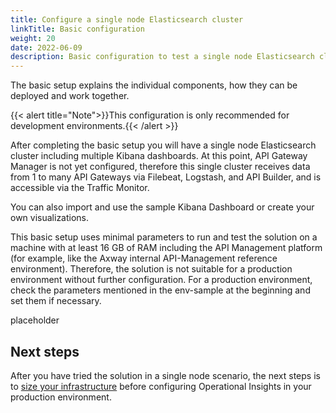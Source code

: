 ```yaml
---
title: Configure a single node Elasticsearch cluster
linkTitle: Basic configuration
weight: 20
date: 2022-06-09
description: Basic configuration to test a single node Elasticsearch cluster with multiple Kibana dashboards.
---
```


The basic setup explains the individual components, how they can be deployed and work together.

{{< alert title="Note">}}This configuration is only recommended for development environments.{{< /alert >}}

After completing the basic setup you will have a single node Elasticsearch cluster including multiple Kibana dashboards. At this point, API Gateway Manager is not yet configured, therefore this single cluster receives data from 1 to many API Gateways via Filebeat, Logstash, and API Builder, and is accessible via the Traffic Monitor.

You can also import and use the sample Kibana Dashboard or create your own visualizations.

This basic setup uses minimal parameters to run and test the solution on a machine with at least 16 GB of RAM including the API Management platform (for example, like the Axway internal API-Management reference environment).
Therefore, the solution is not suitable for a production environment without further configuration. For a production environment, check the parameters mentioned in the env-sample at the beginning and set them if necessary.

placeholder

## Next steps

After you have tried the solution in a single node scenario, the next steps is to [size your infrastructure](/docs/amplify_analytics/op_insights_infra_size) before configuring Operational Insights in your production environment.